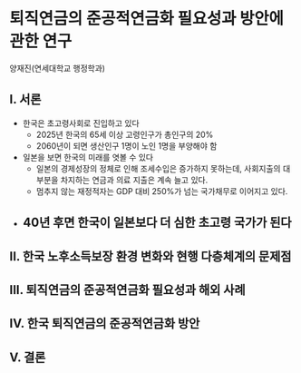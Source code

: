 # 퇴직연금의 준공적연금화 필요성과 방안에 관한 연구

양재진(연세대학교 행정학과)

## I. 서론

- 한국은 초고령사회로 진입하고 있다
  - 2025년 한국의 65세 이상 고령인구가 총인구의 20%
  - 2060년이 되면 생산인구 1명이 노인 1명을 부양해야 함
- 일본을 보면 한국의 미래를 엿볼 수 있다
  - 일본의 경제성장의 정체로 인해 조세수입은 증가하지 못하는데, 사회지출의 대부분을 차지하는 연금과 의료 지출은 계속 늘고 있다.
  - 멈추지 않는 재정적자는 GDP 대비 250%가 넘는 국가채무로 이어지고 있다.
- 40년 후면 한국이 일본보다 더 심한 초고령 국가가 된다
  - 

## II. 한국 노후소득보장 환경 변화와 현행 다층체계의 문제점

## III. 퇴직연금의 준공적연금화 필요성과 해외 사례

## IV. 한국 퇴직연금의 준공적연금화 방안

## V. 결론
